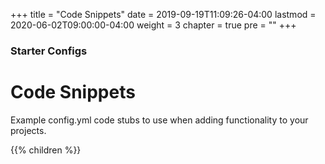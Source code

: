 +++
title = "Code Snippets"
date = 2019-09-19T11:09:26-04:00
lastmod = 2020-06-02T09:00:00-04:00
weight = 3
chapter = true
pre = "<b></b>"
+++

### Starter Configs

# Code Snippets

Example config.yml code stubs to use when adding functionality to your projects.

{{% children  %}}
